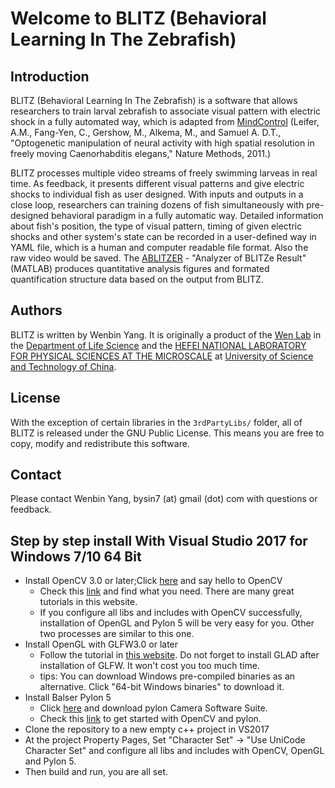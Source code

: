 Welcome to BLITZ (Behavioral Learning In The Zebrafish)
======================
Introduction
------------
BLITZ (Behavioral Learning In The Zebrafish) is a software that allows researchers to train larval zebrafish to associate visual pattern with electric shock in a fully automated way, which is adapted from [MindControl][1] 
(Leifer, A.M., Fang-Yen, C., Gershow, M., Alkema, M., and Samuel A. D.T.,
 "Optogenetic manipulation of neural activity with high spatial resolution
 in freely moving Caenorhabditis elegans," Nature Methods, 2011.) <br/>
 
BLITZ processes multiple video streams of freely swimming larveas in real time. As feedback, it presents different visual patterns and give electric shocks to individual fish as user designed. With inputs and outputs in a close loop, researchers can training dozens of fish simultaneously with pre-designed behavioral paradigm in a fully automatic way. Detailed information about fish's position, the type of visual pattern, timing of given electric shocks and other system's state can be recorded in a user-defined way in YAML file, which is a human and computer readable file format. Also the raw video would be saved. The [ABLITZER][2] - "Analyzer of BLITZe Result" (MATLAB) produces quantitative analysis figures and formated quantification structure data based on the output from BLITZ.

  
  
  
Authors
-------

BLITZ is written by Wenbin Yang. It is originally a  product of the [Wen Lab][3] in the [Department of Life Science](http://biox.ustc.edu.cn/) and the [HEFEI NATIONAL LABORATORY FOR PHYSICAL SCIENCES AT THE MICROSCALE](http://en.hfnl.ustc.edu.cn/) at [University of Science and Technology of China](http://en.ustc.edu.cn/). 

  [1]:http://github.com/samuellab/mindcontrol
  [2]:https://github.com/Wenlab/ABLIZTER
  [3]:http://www.wenlab.org/
   
  
  
License
-------
With the exception of certain libraries in the `3rdPartyLibs/` folder, all of BLITZ is released under the GNU Public License. This means you are free to copy, modify and redistribute this software. 

Contact
-------
Please contact Wenbin Yang, bysin7 (at) gmail (dot) com with questions or feedback.


Step by step install With Visual Studio 2017 for Windows 7/10 64 Bit
-----------------------------------------------------------------
* Install OpenCV 3.0 or later;Click [here](https://opencv.org/) and say hello to OpenCV
  * Check this [link](https://docs.opencv.org/) and find what you need. There are many great tutorials in this website.
  * If you configure all libs and includes with OpenCV successfully, installation of OpenGL and Pylon 5 will be very easy for you.
    Other two processes are similar to this one.
* Install OpenGL with GLFW3.0 or later
  * Follow the tutorial in [this website](https://learnopengl.com/). Do not forget to install GLAD after installation of GLFW. It won't     cost you too much time.
  * tips: You can download Windows pre-compiled binaries as an alternative. Click "64-bit Windows binaries" to download it. 
* Install Balser Pylon 5
  * Click [here](https://www.baslerweb.com/en/sales-support/downloads/software-downloads/) and download pylon Camera Software Suite.
  * Check this [link](https://www.baslerweb.com/fp-1476182890/media/downloads/documents/application_notes/AW00136801000_Getting_Started_with_pylon5_and_OpenCV.pdf) to get started with         OpenCV and pylon.
* Clone the repository to a new empty c++ project in VS2017
* At the project Property Pages, Set "Character Set" -> "Use UniCode Character Set" and configure all libs and includes with OpenCV, OpenGL and Pylon 5. 
* Then build and run, you are all set.
